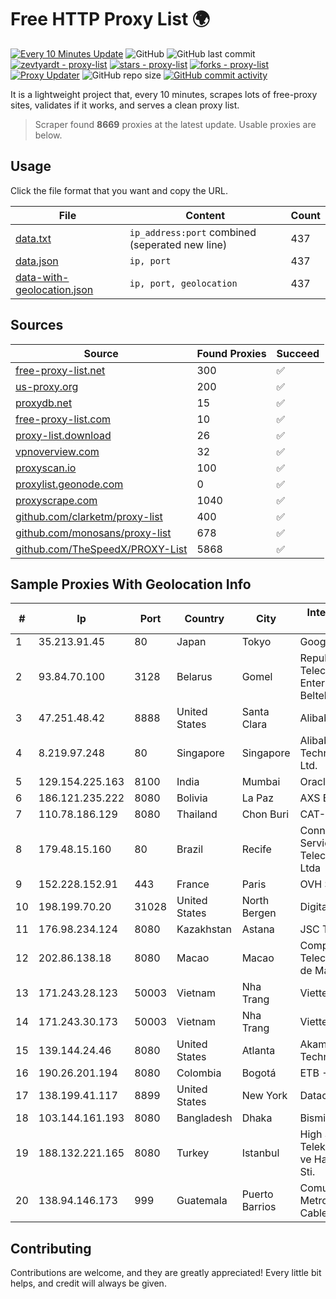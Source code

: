 
# Free HTTP Proxy List 🌍

[![Every 10 Minutes Update](https://github.com/mertguvencli/http-proxy-list/actions/workflows/main.yml/badge.svg?branch=main)](https://github.com/mertguvencli/http-proxy-list/actions/workflows/main.yml)
![GitHub](https://img.shields.io/github/license/mertguvencli/http-proxy-list)
![GitHub last commit](https://img.shields.io/github/last-commit/mertguvencli/http-proxy-list)
[![zevtyardt - proxy-list](https://img.shields.io/static/v1?label=zevtyardt&message=proxy-list&color=blue&logo=github)](https://github.com/zevtyardt/proxy-list "Go to GitHub repo")
[![stars - proxy-list](https://img.shields.io/github/stars/zevtyardt/proxy-list?style=social)](https://github.com/zevtyardt/proxy-list)
[![forks - proxy-list](https://img.shields.io/github/forks/zevtyardt/proxy-list?style=social)](https://github.com/zevtyardt/proxy-list)
[![Proxy Updater](https://github.com/zevtyardt/proxy-list/workflows/Proxy%20Updater/badge.svg)](https://github.com/zevtyardt/proxy-list/actions?query=workflow:"Proxy+Updater")
![GitHub repo size](https://img.shields.io/github/repo-size/zevtyardt/proxy-list)
[![GitHub commit activity](https://img.shields.io/github/commit-activity/m/zevtyardt/proxy-list?logo=commits)](https://github.com/zevtyardt/proxy-list/commits/main)

It is a lightweight project that, every 10 minutes, scrapes lots of free-proxy sites, validates if it works, and serves a clean proxy list.

> Scraper found **8669** proxies at the latest update. Usable proxies are below.

## Usage

Click the file format that you want and copy the URL.

|File|Content|Count|
|----|-------|-----|
|[data.txt](https://raw.githubusercontent.com/mertguvencli/http-proxy-list/main/proxy-list/data.txt)|`ip_address:port` combined (seperated new line)|437|
|[data.json](https://raw.githubusercontent.com/mertguvencli/http-proxy-list/main/proxy-list/data.json)|`ip, port`|437|
|[data-with-geolocation.json](https://raw.githubusercontent.com/mertguvencli/http-proxy-list/main/proxy-list/data-with-geolocation.json)|`ip, port, geolocation`|437|

## Sources

|Source|Found Proxies|Succeed|
|------|-------------|-------|
|[free-proxy-list.net](https://free-proxy-list.net)|300|✅|
|[us-proxy.org](https://www.us-proxy.org)|200|✅|
|[proxydb.net](http://proxydb.net)|15|✅|
|[free-proxy-list.com](https://free-proxy-list.com/?page=&port=&type%5B%5D=http&type%5B%5D=https&up_time=0&search=Search)|10|✅|
|[proxy-list.download](https://www.proxy-list.download/HTTP)|26|✅|
|[vpnoverview.com](https://vpnoverview.com/privacy/anonymous-browsing/free-proxy-servers)|32|✅|
|[proxyscan.io](https://www.proxyscan.io)|100|✅|
|[proxylist.geonode.com](https://proxylist.geonode.com/api/proxy-list?limit=300&page=1&sort_by=lastChecked&sort_type=desc&protocols=http,https)|0|✅|
|[proxyscrape.com](https://api.proxyscrape.com/v2/?request=displayproxies&protocol=http&timeout=10000&country=all&ssl=all&anonymity=all)|1040|✅|
|[github.com/clarketm/proxy-list](https://raw.githubusercontent.com/clarketm/proxy-list/master/proxy-list-raw.txt)|400|✅|
|[github.com/monosans/proxy-list](https://raw.githubusercontent.com/monosans/proxy-list/main/proxies/http.txt)|678|✅|
|[github.com/TheSpeedX/PROXY-List](https://raw.githubusercontent.com/TheSpeedX/PROXY-List/master/http.txt)|5868|✅|


## Sample Proxies With Geolocation Info

|#|Ip|Port|Country|City|Internet Service Provider|
|-|--|----|-------|----|-------------------------|
|1|35.213.91.45|80|Japan|Tokyo|Google LLC|
|2|93.84.70.100|3128|Belarus|Gomel|Republican Unitary Telecommunication Enterprise Beltelecom|
|3|47.251.48.42|8888|United States|Santa Clara|Alibaba.com LLC|
|4|8.219.97.248|80|Singapore|Singapore|Alibaba (US) Technology Co., Ltd.|
|5|129.154.225.163|8100|India|Mumbai|Oracle Corporation|
|6|186.121.235.222|8080|Bolivia|La Paz|AXS Bolivia S. A.|
|7|110.78.186.129|8080|Thailand|Chon Buri|CAT-BB|
|8|179.48.15.160|80|Brazil|Recife|Connect Fibra Servicos De Telecomunicacao Ltda|
|9|152.228.152.91|443|France|Paris|OVH SAS|
|10|198.199.70.20|31028|United States|North Bergen|DigitalOcean, LLC|
|11|176.98.234.124|8080|Kazakhstan|Astana|JSC Transtelecom|
|12|202.86.138.18|8080|Macao|Macao|Companhia de Telecomunicacoes de Macau|
|13|171.243.28.123|50003|Vietnam|Nha Trang|Viettel Corporation|
|14|171.243.30.173|50003|Vietnam|Nha Trang|Viettel Corporation|
|15|139.144.24.46|8080|United States|Atlanta|Akamai Technologies, Inc.|
|16|190.26.201.194|8080|Colombia|Bogotá|ETB - Colombia|
|17|138.199.41.117|8899|United States|New York|Datacamp Limited|
|18|103.144.161.193|8080|Bangladesh|Dhaka|Bismillah Telecom|
|19|188.132.221.165|8080|Turkey|Istanbul|High Speed Telekomunikasyon ve Hab. Hiz. Ltd. Sti.|
|20|138.94.146.173|999|Guatemala|Puerto Barrios|Comunicaciones Metropolitanas Cablecolor|



## Contributing

Contributions are welcome, and they are greatly appreciated! Every
little bit helps, and credit will always be given.

